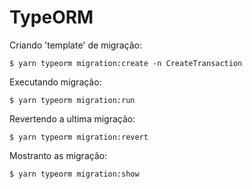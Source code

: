 


# TypeORM

Criando 'template' de migração:
```console
$ yarn typeorm migration:create -n CreateTransaction
```

Executando migração:
```console
$ yarn typeorm migration:run
```

Revertendo a ultima migração:
```console
$ yarn typeorm migration:revert
```

Mostranto as migração:
```console
$ yarn typeorm migration:show
```
